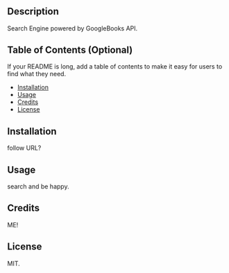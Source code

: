 # <Book Search Engine>

## Description
Search Engine powered by GoogleBooks API. 

## Table of Contents (Optional)

If your README is long, add a table of contents to make it easy for users to find what they need.

- [Installation](#installation)
- [Usage](#usage)
- [Credits](#credits)
- [License](#license)

## Installation
follow URL? 

## Usage
search and be happy. 

## Credits

ME! 

## License
MIT. 
